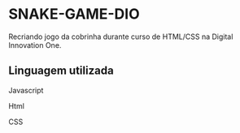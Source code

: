# SNAKE-GAME-DIO
Recriando jogo da cobrinha durante curso de HTML/CSS  na Digital Innovation One.

## Linguagem utilizada 
  Javascript
  
  Html
  
  CSS

